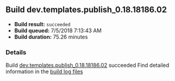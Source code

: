 ## Build dev.templates.publish_0.18.18186.02
- **Build result:** `succeeded`
- **Build queued:** 7/5/2018 7:13:43 AM
- **Build duration:** 75.26 minutes
### Details
Build [dev.templates.publish_0.18.18186.02](https://winappstudio.visualstudio.com/web/build.aspx?pcguid=a4ef43be-68ce-4195-a619-079b4d9834c2&builduri=vstfs%3a%2f%2f%2fBuild%2fBuild%2f25977) succeeded
Find detailed information in the [build log files](https://uwpctdiags.blob.core.windows.net/buildlogs/dev.templates.publish_0.18.18186.02_logs.zip)

